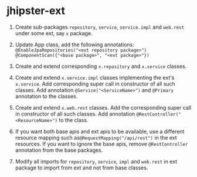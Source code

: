 
# jhipster-ext

1. Create sub-packages `repository`, `service`, `service.impl` and `web.rest` under some ext, say `x` package.

3. Update App class, add the following annotations:
`
@EnableJpaRepositories("<ext repository package>")
@ComponentScan({"<base package>", "<ext package>"})
`

5. Create and extend corresponding `x.repository` and `x.service` classes.

6. Create and extend `x.service.impl` classes implementing the ext's  `x.service`. Add corresponding super call in constructor of all such classes. 
Add annotation `@Service("<ServiceName>")` and `@Primary` annotation to the classes.

7. Create and extend `x.web.rest` classes.  Add the corresponding super call in constructor of all such classes. 
Add annotation `@RestController("<ResourceName>")` to the class. 

8. If you want both base apis and ext apis to be available, use a different resource mapping such as`@RequestMapping("/api/rest")` in the ext resources.
If you want to ignore the base apis, remove `@RestController` annotation from the base packages.

9. Modify all imports for `repository`, `service`, `impl` and `web.rest` in ext package to import from ext and not from base classes.


